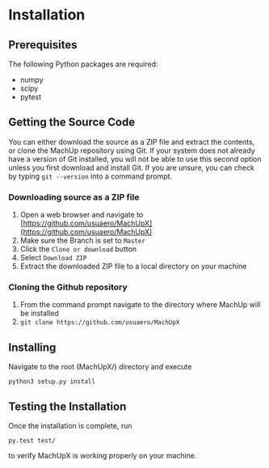 # Installation

## Prerequisites

The following Python packages are required:

* numpy
* scipy
* pytest

## Getting the Source Code

You can either download the source as a ZIP file and extract the contents, or clone the MachUp repository using Git. If your system does not already have a version of Git installed, you will not be able to use this second option unless you first download and install Git. If you are unsure, you can check by typing `git --version` into a command prompt.

### Downloading source as a ZIP file

1. Open a web browser and navigate to [https://github.com/usuaero/MachUpX](https://github.com/usuaero/MachUpX)
2. Make sure the Branch is set to `Master`
3. Click the `Clone or download` button
4. Select `Download ZIP`
5. Extract the downloaded ZIP file to a local directory on your machine

### Cloning the Github repository

1. From the command prompt navigate to the directory where MachUp will be installed
2. `git clone https://github.com/usuaero/MachUpX`

## Installing

Navigate to the root (MachUpX/) directory and execute

`python3 setup.py install`

## Testing the Installation

Once the installation is complete, run

`py.test test/`

to verify MachUpX is working properly on your machine.